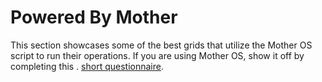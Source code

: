 <script setup>
import PoweredByMotherItem from '../../components/PoweredByMotherItem.vue'

const items = [
    {
        name: 'SPF-01 (Spiff)',
        author: 'Agentluke',
        author_link: '#',
        link:  'https://steamcommunity.com/sharedfiles/filedetails/?id=3466094222',
        image_link: 'https://images.steamusercontent.com/ugc/59218081137233811/62B5BE5472A40A9DB7B54BC18680F85CE90D5DAA/',
        description: 'The Spiff is a lightweight atmospheric speeder with a modest endurance and small form factor. It uses Mother OS entirely to manage its automation, including docking and landing gear deployment.',
    },
    {
        name: 'MoonBat Light Shuttle',
        author: 'Iron Fiore',
        author_link: '#',
        link:  'https://steamcommunity.com/sharedfiles/filedetails/?id=3445385227',
        image_link: 'https://images.steamusercontent.com/ugc/23187381868450836/83F32555DE89BB930E2802DCC40AA64921B04F2C/',
        description: 'The MoonBat has many automated systems controlled by the Mother OS script.',
    },
    {
        name: 'R.H.M.C. Iron Talon (Dreadnought-Class)',
        author: 'Tony',
        author_link: 'https://steamcommunity.com/profiles/76561198019509863/',
        link:  'https://steamcommunity.com/sharedfiles/filedetails/?id=3453629232',
        image_link: 'https://images.steamusercontent.com/ugc/5173159098383531/BC1CDA43C40F15E46BE4201612B419E03DB91BCC/',
        description: 'The Iron Talon serves as RHMC’s flagship, leading strike groups into hostile sectors and acting as a command center during high-profile operations. Its mere presence in a system is often enough to force opposing fleets into surrender. RHMC uses the Iron Talon not just as a weapon, but as a symbol of their unwavering power and dedication to maintaining balance in the void.',
    },
    {
        name: 'Lizzo - Terrestrial Mining Aircraft',
        author: 'Agentluke',
        author_link: '#',
        link:  'https://steamcommunity.com/sharedfiles/filedetails/?id=3463861021',
        image_link: 'https://images.steamusercontent.com/ugc/59217531467803836/1E5268EAF0CD8D59DF221516BB7549639FADEFC6/',
        description: 'The Lizzo is a terrestrial mining aircraft designed for use on planets. It is equipped with an array of drills and modest cargo hold for routine mining runs. It uses Mother OS for flight planning and automation.',
    },
    

]
</script>

# Powered By Mother

This section showcases some of the best grids that utilize the Mother OS script to run their operations. If you are using Mother OS, show it off by completing this . [short questionnaire](https://docs.google.com/forms/d/e/1FAIpQLSfIK4i_UdRxobiCem7IqTA4Fc9fTmyq5Tg_vzdGWCdtuOOXYg/viewform?usp=dialog).
<br>
<br>

<div style="display: flex; flex-wrap: wrap; gap: 1rem; flex-direction: column;">
    <PoweredByMotherItem v-for="(item, index) in items" :key="index" :item="item"/>
</div>

<!-- <iframe src="https://docs.google.com/forms/d/e/1FAIpQLSfIK4i_UdRxobiCem7IqTA4Fc9fTmyq5Tg_vzdGWCdtuOOXYg/viewform?embedded=true" height="1225" frameborder="0" marginheight="0" marginwidth="0" style="width: 100%">Loading…</iframe> -->
